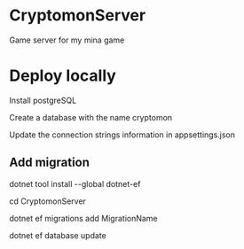 # CryptomonServer

Game server for my mina game

# Deploy locally

Install postgreSQL

Create a database with the name cryptomon

Update the connection strings information in appsettings.json

## Add migration

dotnet tool install --global dotnet-ef

cd CryptomonServer

dotnet ef migrations add MigrationName

dotnet ef database update

